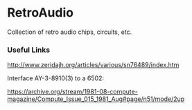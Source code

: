 # RetroAudio
Collection of retro audio chips, circuits, etc. 


### Useful Links
http://www.zeridajh.org/articles/various/sn76489/index.htm

Interface AY-3-8910(3) to a 6502:

https://archive.org/stream/1981-08-compute-magazine/Compute_Issue_015_1981_Aug#page/n51/mode/2up
